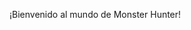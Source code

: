 ¡Bienvenido al mundo de Monster Hunter!

<!---
LoneWyernHunter/LoneWyernHunter is a ✨ special ✨ repository because its `README.md` (this file) appears on your GitHub profile.
You can click the Preview link to take a look at your changes.
--->
